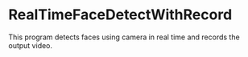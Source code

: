 # RealTimeFaceDetectWithRecord
This program detects faces using camera in real time and records the output video.
